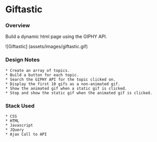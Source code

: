 # Giftastic

### Overview
Build a dynamic html page using the GIPHY API.

![Giftastic] (assets/images/giftastic.gif) 

### Design Notes
	* Create an array of topics.
	* Build a button for each topic.
	* Search the GIPHY API for the topic clicked on.
	* Display the first 10 gifs as a non-animated gif.
	* Show the animated gif when a static gif is clicked.
	* Stop and show the static gif when the animated gif is clicked.

### Stack Used
	* CSS
	* HTML
	* Javascript
	* JQuery
	* Ajax Call to API